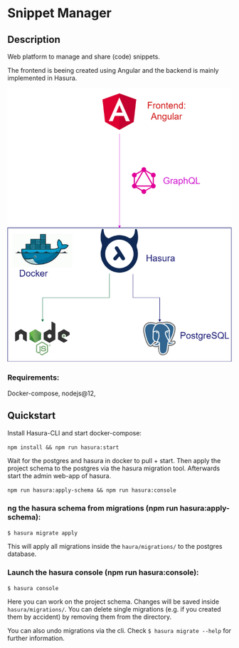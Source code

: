 # Snippet Manager
## Description
Web platform to manage and share (code) snippets.

The frontend is beeing created using Angular and the backend is mainly implemented in Hasura.

![Architecture diagram](./readme-assets/snippet-manager-architecture.png "Architektur")


### Requirements:
Docker-compose, nodejs@12,

## Quickstart
Install Hasura-CLI and start docker-compose:

`npm install && npm run hasura:start`

Wait for the postgres and hasura in docker to pull + start.
Then apply the project schema to the postgres via the hasura migration tool.
Afterwards start the admin web-app of hasura.

`npm run hasura:apply-schema && npm run hasura:console`

### ng the hasura schema from migrations (npm run hasura:apply-schema):

`$ hasura migrate apply`

This will apply all migrations inside the `haura/migrations/` to the postgres database.

### Launch the hasura console (npm run hasura:console):
```$ hasura console```

Here you can work on the project schema. Changes will be saved inside `hasura/migrations/`.
You can delete single migrations (e.g. if you created them by accident) by removing them from the directory.

You can also undo migrations via the cli. Check `$ hasura migrate --help` for further information.

